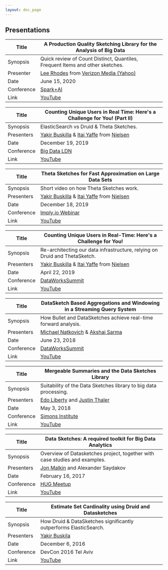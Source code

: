 ```yaml
---
layout: doc_page
---
```

<!--
    Licensed to the Apache Software Foundation (ASF) under one
    or more contributor license agreements.  See the NOTICE file
    distributed with this work for additional information
    regarding copyright ownership.  The ASF licenses this file
    to you under the Apache License, Version 2.0 (the
    "License"); you may not use this file except in compliance
    with the License.  You may obtain a copy of the License at

      http://www.apache.org/licenses/LICENSE-2.0

    Unless required by applicable law or agreed to in writing,
    software distributed under the License is distributed on an
    "AS IS" BASIS, WITHOUT WARRANTIES OR CONDITIONS OF ANY
    KIND, either express or implied.  See the License for the
    specific language governing permissions and limitations
    under the License.
-->

## Presentations


| Title     | A Production Quality Sketching Library for the Analysis of Big Data           |
| --------- | ----------------------------------------------------------------------------  |
| Synopsis  | Quick review of Count Distinct, Quantiles, Frequent Items and other sketches. |
| Presenter | [Lee Rhodes](https://www.linkedin.com/in/leerho/) from [Verizon Media (Yahoo)](https://www.verizonmedia.com/)  |
| Date      | June 15, 2020                                                                 |
| Conference| [Spark+AI](https://www.youtube.com/channel/UC3q8O3Bh2Le8Rj1-Q-_UUbA)          |   
| Link      | [YouTube](https://www.youtube.com/watch?time_continue=5&v=WPwCnswDbOU)        |

| Title     | Counting Unique Users in Real Time: Here's a Challenge for You! (Part II)     |
| --------- | ----------------------------------------------------------------------------  |
| Synopsis  | ElasticSearch vs Druid & Theta Sketches.                                      |
| Presenters| [Yakir Buskilla](https://www.linkedin.com/in/yakirbuskilla/) & [Itai Yaffe](https://www.linkedin.com/in/itaiy/) from [Nielsen](https://www.nielsen.com/) |
| Date      | December 19, 2019                                                             |
| Conference| [Big Data LDN](https://www.youtube.com/channel/UCFbY6n5Ge7PJ98AtnMcD2eA)      |   
| Link      | [YouTube](https://www.youtube.com/watch?v=C9txaimgaHw)                        |

| Title     | Theta Sketches for Fast Approximation on Large Data Sets                      |
| --------- | ----------------------------------------------------------------------------  |
| Synopsis  | Short video on how Theta Sketches work.                                       |
| Presenters| [Yakir Buskilla](https://www.linkedin.com/in/yakirbuskilla/) & [Itai Yaffe](https://www.linkedin.com/in/itaiy/) from [Nielsen](https://www.nielsen.com/) |
| Date      | December 18, 2019                                                             |
| Conference| [Imply.io Webinar](https://imply.io/videos/introduction-to-imply)             |  
| Link      | [YouTube](https://www.youtube.com/watch?v=CFVkahVFtaQ)                        |

| Title     | Counting Unique Users in Real-Time: Here's a Challenge for You!               |
| --------- | ----------------------------------------------------------------------------  |
| Synopsis  | Re-architecting our data infrastructure, relying on Druid and ThetaSketch.    |
| Presenters| [Yakir Buskilla](https://www.linkedin.com/in/yakirbuskilla/) & [Itai Yaffe](https://www.linkedin.com/in/itaiy/) from [Nielsen](https://www.nielsen.com/) |
| Date      | April 22, 2019                                                                |
| Conference| [DataWorksSummit](https://www.youtube.com/channel/UC5o4P1O-WVE15EZWqayc5dw)   |
| Link      | [YouTube](https://www.youtube.com/watch?v=MLUhzuQ0DHY)                        |

| Title     | DataSketch Based Aggregations and Windowing in a Streaming Query System       |
| --------- | ----------------------------------------------------------------------------  |
| Synopsis  | How Bullet and DataSketches achieve real-time forward analysis.               |
| Presenters| [Michael Natkovich](https://www.linkedin.com/in/michaelnatkovich/) & [Akshai Sarma](https://www.linkedin.com/in/akshay-sarma-9029b011/) |
| Date      | June 23, 2018                                                                 |
| Conference| [DataWorksSummit](https://www.youtube.com/channel/UC5o4P1O-WVE15EZWqayc5dw)   |
| Link      | [YouTube](https://www.youtube.com/watch?v=ubxytCNnF_c&t=3s)                   |

| Title     | Mergeable Summaries and the Data Sketches Library                             |
| --------- | ----------------------------------------------------------------------------  |
| Synopsis  | Suitability of the Data Sketches library to big data processing.              |
| Presenters| [Edo Liberty](https://www.linkedin.com/in/edo-liberty-4380164/) and [Justin Thaler](http://people.cs.georgetown.edu/jthaler/) |
| Date      | May 3, 2018                                                                   |
| Conference| [Simons Institute](https://www.youtube.com/channel/UCW1C2xOfXsIzPgjXyuhkw9g)  |
| Link      | [YouTube](https://www.youtube.com/watch?v=jezpA1kkgUk&feature=youtu.be)       |

| Title     | Data Sketches: A required toolkit for Big Data Analytics                      |
| --------- | ----------------------------------------------------------------------------- |
| Synopsis  | Overview of Datasketches project, together with case studies and examples.    |
| Presenters| [Jon Malkin](https://www.linkedin.com/in/jon-malkin-15aa025/) and Alexander Saydakov |
| Date      | February 16, 2017                                                             |
| Conference| [HUG Meetup](https://www.youtube.com/channel/UC4MJvi5SyXYnoorWVBTFJKQ)        |
| Link      | [YouTube](https://www.youtube.com/watch?v=IrRjzzut40g&feature=youtu.be)       |

| Title     | Estimate Set Cardinality using Druid and Datasketches                         |
| --------- | ----------------------------------------------------------------------------- |
| Synopsis  | How Druid & DataSketches significantly outperforms ElasticSearch.             |
| Presenters| [Yakir Buskila](https://www.linkedin.com/in/yakirbuskilla/)                   |
| Date      | December 6, 2016                                                              |
| Conference| DevCon 2016 Tel Aviv                                                          |
| Link      | [YouTube](https://www.youtube.com/watch?v=mJ13HVnAGwg&t=6s)                   |


